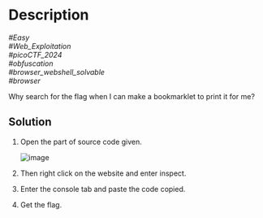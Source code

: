 # Description

_#Easy_<br>
_#Web_Exploitation_<br>
_#picoCTF_2024_<br>
_#obfuscation_<br>
_#browser_webshell_solvable_<br>
_#browser_<br>

Why search for the flag when I can make a bookmarklet to print it for me?

## Solution

1. Open the part of source code given.
   
   ![image](https://github.com/user-attachments/assets/57bfa103-123a-48df-a4d9-d62f75ac33e6)

2. Then right click on the website and enter inspect.
3. Enter the console tab and paste the code copied.
4. Get the flag.
